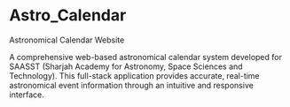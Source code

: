 ﻿# Astro_Calendar
Astronomical Calendar Website

A comprehensive web-based astronomical calendar system developed for SAASST (Sharjah Academy for Astronomy, Space Sciences and Technology). This full-stack application provides accurate, real-time astronomical event information through an intuitive and responsive interface.

